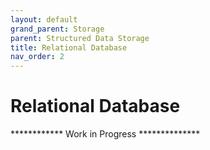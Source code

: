 ```yaml
---
layout: default
grand_parent: Storage
parent: Structured Data Storage
title: Relational Database
nav_order: 2
---
```



# Relational Database

************ Work in Progress **************